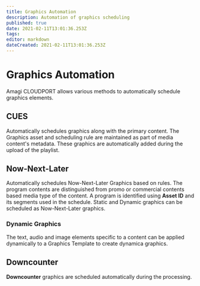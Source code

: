 ```yaml
---
title: Graphics Automation
description: Automation of graphics scheduling
published: true
date: 2021-02-11T13:01:36.253Z
tags: 
editor: markdown
dateCreated: 2021-02-11T13:01:36.253Z
---
```


# Graphics Automation

Amagi CLOUDPORT allows various methods to automatically schedule graphics elements. 

## CUES

Automatically schedules graphics along with the primary content. The Graphics asset and scheduling rule are maintained as part of media content's metadata. These graphics are automatically added during the upload of the playlist.

## Now-Next-Later

Automatically schedules Now-Next-Later Graphics based on rules. The program contents are distinguished from promo or commercial contents based media type of the content. A program is identified using **Asset ID** and its segments used in the schedule. Static and Dynamic graphics can be scheduled as Now-Next-Later graphics.

### Dynamic Graphics

The text, audio and image elements specific to a content can be applied dynamically to a Graphics Template to create dynamica graphics.

## Downcounter

**Downcounter** graphics are scheduled automatically during the processing.
